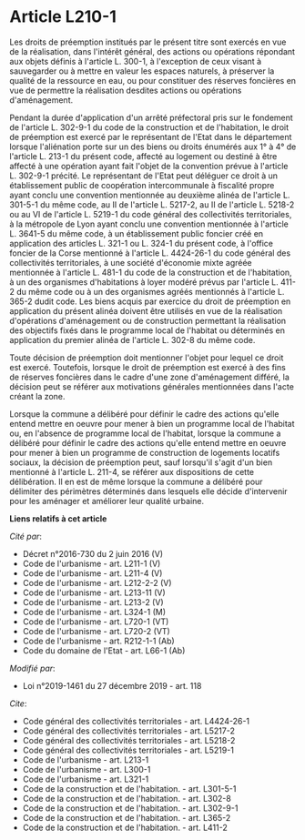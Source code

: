 # Article L210-1

Les droits de préemption institués par le présent titre sont exercés en vue de la réalisation, dans l'intérêt général, des
actions ou opérations répondant aux objets définis à l'article L. 300-1, à l'exception de ceux visant à sauvegarder ou à
mettre en valeur les espaces naturels, à préserver la qualité de la ressource en eau, ou pour constituer des réserves
foncières en vue de permettre la réalisation desdites actions ou opérations d'aménagement.

Pendant la durée d'application d'un arrêté préfectoral pris sur le fondement de l'article L. 302-9-1 du code de la
construction et de l'habitation, le droit de préemption est exercé par le représentant de l'Etat dans le département lorsque
l'aliénation porte sur un des biens ou droits énumérés aux 1° à 4° de l'article L. 213-1 du présent code, affecté au logement
ou destiné à être affecté à une opération ayant fait l'objet de la convention prévue à l'article L. 302-9-1 précité. Le
représentant de l'Etat peut déléguer ce droit à un établissement public de coopération intercommunale à fiscalité propre
ayant conclu une convention mentionnée au deuxième alinéa de l'article L. 301-5-1 du même code, au II de l'article L. 5217-2,
au II de l'article L. 5218-2 ou au VI de l'article L. 5219-1 du code général des collectivités territoriales, à la métropole
de Lyon ayant conclu une convention mentionnée à l'article L. 3641-5 du même code, à un établissement public foncier créé en
application des articles L. 321-1 ou L. 324-1 du présent code, à l'office foncier de la Corse mentionné à l'article L.
4424-26-1 du code général des collectivités territoriales, à une société d'économie mixte agréée mentionnée à l'article L.
481-1 du code de la construction et de l'habitation, à un des organismes d'habitations à loyer modéré prévus par l'article L.
411-2 du même code ou à un des organismes agréés mentionnés à l'article L. 365-2  dudit code. Les biens acquis par exercice
du droit de préemption en application du présent alinéa doivent être utilisés en vue de la réalisation d'opérations
d'aménagement ou de construction permettant la réalisation des objectifs fixés dans le programme local de l'habitat ou
déterminés en application du premier alinéa de l'article L. 302-8 du même code.

Toute décision de préemption doit mentionner l'objet pour lequel ce droit est exercé. Toutefois, lorsque le droit de
préemption est exercé à des fins de réserves foncières dans le cadre d'une zone d'aménagement différé, la décision peut se
référer aux motivations générales mentionnées dans l'acte créant la zone.

Lorsque la commune a délibéré pour définir le cadre des actions qu'elle entend mettre en oeuvre pour mener à bien un
programme local de l'habitat ou, en l'absence de programme local de l'habitat, lorsque la commune a délibéré pour définir le
cadre des actions qu'elle entend mettre en oeuvre pour mener à bien un programme de construction de logements locatifs
sociaux, la décision de préemption peut, sauf lorsqu'il s'agit d'un bien mentionné à l'article L. 211-4, se référer aux
dispositions de cette délibération. Il en est de même lorsque la commune a délibéré pour délimiter des périmètres déterminés
dans lesquels elle décide d'intervenir pour les aménager et améliorer leur qualité urbaine.

**Liens relatifs à cet article**

_Cité par_:

  - Décret n°2016-730 du 2 juin 2016 (V)
  - Code de l'urbanisme - art. L211-1 (V)
  - Code de l'urbanisme - art. L211-4 (V)
  - Code de l'urbanisme - art. L212-2-2 (V)
  - Code de l'urbanisme - art. L213-11 (V)
  - Code de l'urbanisme - art. L213-2 (V)
  - Code de l'urbanisme - art. L324-1 (M)
  - Code de l'urbanisme - art. L720-1 (VT)
  - Code de l'urbanisme - art. L720-2 (VT)
  - Code de l'urbanisme - art. R212-1-1 (Ab)
  - Code du domaine de l'Etat - art. L66-1 (Ab)

_Modifié par_:

  - Loi n°2019-1461 du 27 décembre 2019 - art. 118

_Cite_:

  - Code général des collectivités territoriales - art. L4424-26-1
  - Code général des collectivités territoriales - art. L5217-2
  - Code général des collectivités territoriales - art. L5218-2
  - Code général des collectivités territoriales - art. L5219-1
  - Code de l'urbanisme - art. L213-1
  - Code de l'urbanisme - art. L300-1
  - Code de l'urbanisme - art. L321-1
  - Code de la construction et de l'habitation. - art. L301-5-1
  - Code de la construction et de l'habitation. - art. L302-8
  - Code de la construction et de l'habitation. - art. L302-9-1
  - Code de la construction et de l'habitation. - art. L365-2
  - Code de la construction et de l'habitation. - art. L411-2
